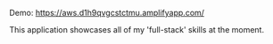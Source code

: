 Demo:
  https://aws.d1h9qvgcstctmu.amplifyapp.com/

This application showcases all of my 'full-stack' skills at the moment.

